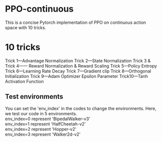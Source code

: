 # PPO-continuous
This is a concise Pytorch implementation of PPO on continuous action space with 10 tricks.<br />

# 10 tricks
Trick 1—Advantage Normalization
Trick 2—State Normalization
Trick 3 & Trick 4—— Reward Normalization & Reward Scaling
Trick 5—Policy Entropy
Trick 6—Learning Rate Decay
Trick 7—Gradient clip
Trick 8—Orthogonal Initialization
Trick 9—Adam Optimizer Epsilon Parameter
Trick10—Tanh Activation Function

## Test environments
You can set the 'env_index' in the codes to change the environments. Here, we test our code in 5 environments.<br />
env_index=0 represent 'BipedalWalker-v3'<br />
env_index=1 represent 'HalfCheetah-v2'<br />
env_index=2 represent 'Hopper-v2'<br />
env_index=3 represent 'Walker2d-v2'<br />
